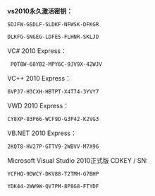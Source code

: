 **vs2010永久激活密钥：**

```
SDJFW-GSDLF-SLDKF-NFWSK-DFKGR

DLKFG-SNGEG-LDFES-FLHNR-SKLJD
```

VC# 2010 Express：

```
 PQT8W-68YB2-MPY6C-9JV9X-42WJV
```

VC++ 2010 Express： 

```
6VPJ7-H3CXH-HBTPT-X4T74-3YVY7
```

VWD 2010 Express：

```
CY8XP-83P66-WCF9D-G3P42-K2VG3
```

VB.NET 2010 Express： 

```
2KQT8-HV27P-GTTV9-2WBVV-M7X96
```

Microsoft Visual Studio 2010正式版 CDKEY / SN:

```
YCFHQ-9DWCY-DKV88-T2TMH-G7BHP

YDK44-2WW9W-QV7PM-8P8G8-FTYDF
```


